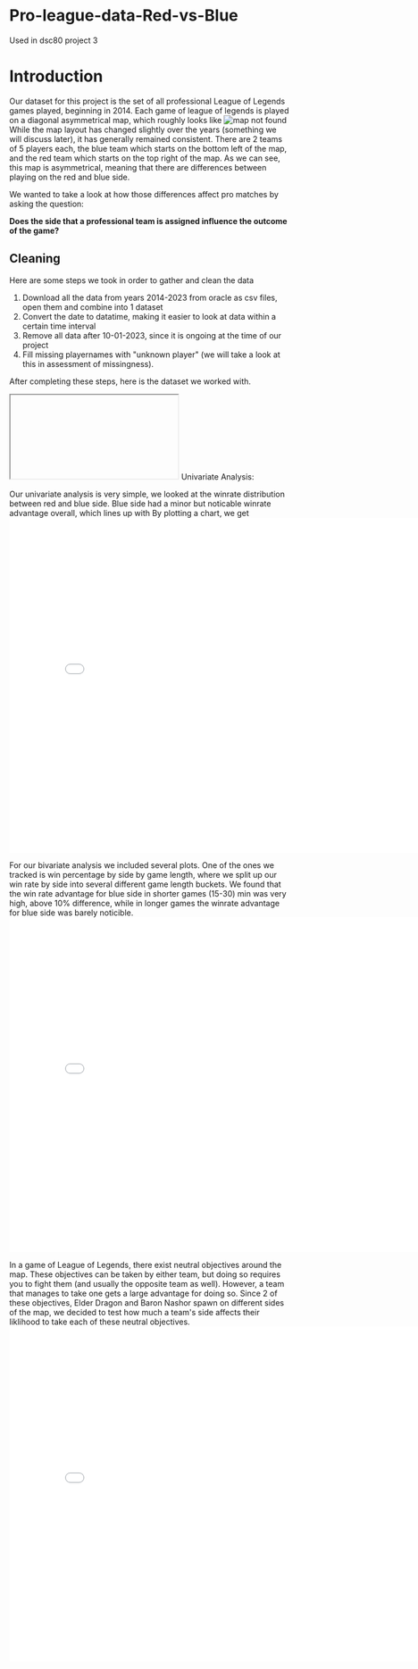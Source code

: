 # Pro-league-data-Red-vs-Blue
Used in dsc80 project 3 
# Introduction
Our dataset for this project is the set of all professional League of Legends games played, beginning in 2014. 
Each game of league of legends is played on a diagonal asymmetrical map, which roughly looks like ![map not found](https://static.wikia.nocookie.net/leagueoflegends/images/5/53/Summoner%27s_Rift_Update_Map.png/revision/latest?cb=20170223053555)
While the map layout has changed slightly over the years (something we will discuss later), it has generally remained consistent. There are 2 teams of 5 players each, the blue team which starts on the bottom left of the map, and the red team which starts on the top right of the map. As we can see, this map is asymmetrical, meaning that there are differences between playing on the red and blue side.

We wanted to take a look at how those differences affect pro matches by asking the question:

  **Does the side that a professional team is assigned influence the outcome of the game?**

## Cleaning 
Here are some steps we took in order to gather and clean the data 
1. Download all the data from years 2014-2023 from oracle as csv files, open them and combine into 1 dataset
2. Convert the date to datatime, making it easier to look at data within a certain time interval
3. Remove all data after 10-01-2023, since it is ongoing at the time of our project
4. Fill missing playernames with "unknown player" (we will take a look at this in assessment of missingness).

After completing these steps, here is the dataset we worked with.
<iframe> src="plots/univariate.html" width=800 height=600 frameBorder=0></iframe>
Univariate Analysis: 

Our univariate analysis is very simple, we looked at the winrate distribution between red and blue side. Blue side had a minor but noticable winrate advantage overall, which lines up with By plotting a chart, 
we get <iframe src="plots/univariate.html" width=800 height=600 frameBorder=0></iframe>

For our bivariate analysis we included several plots. One of the ones we tracked is win percentage by side by game length, where we split up our win rate by side into several different game length buckets. We found that the win rate advantage for blue side in shorter games (15-30) min was very high, above 10% difference, while in longer games the winrate advantage for blue side was barely noticible.   <iframe src="plots/bivariate.html" width=800 height=600 frameBorder=0></iframe>

In a game of League of Legends, there exist neutral objectives around the map. These objectives can be taken by either team, but doing so requires you to fight them (and usually the opposite team as well). However, a team that manages to take one gets a large advantage for doing so. Since 2 of these objectives, Elder Dragon and Baron Nashor spawn on different sides of the map, we decided to test how much a team's side affects their liklihood to take each of these neutral objectives.  <iframe src="baron_wr.md" width=800 height=600 frameBorder=0></iframe>
